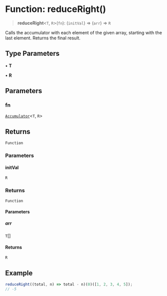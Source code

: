 # Function: reduceRight()

> **reduceRight**\<`T`, `R`\>(`fn`): (`initVal`) => (`arr`) => `R`

Calls the accumulator with each element of the given array, starting with the last element.
Returns the final result.

## Type Parameters

• **T**

• **R**

## Parameters

### fn

[`Accumulator`](../type-aliases/Accumulator.md)\<`T`, `R`\>

## Returns

`Function`

### Parameters

#### initVal

`R`

### Returns

`Function`

#### Parameters

##### arr

`T`[]

#### Returns

`R`

## Example

```ts
reduceRight((total, n) => total - n)(0)([1, 2, 3, 4, 5]);
// -5
```
